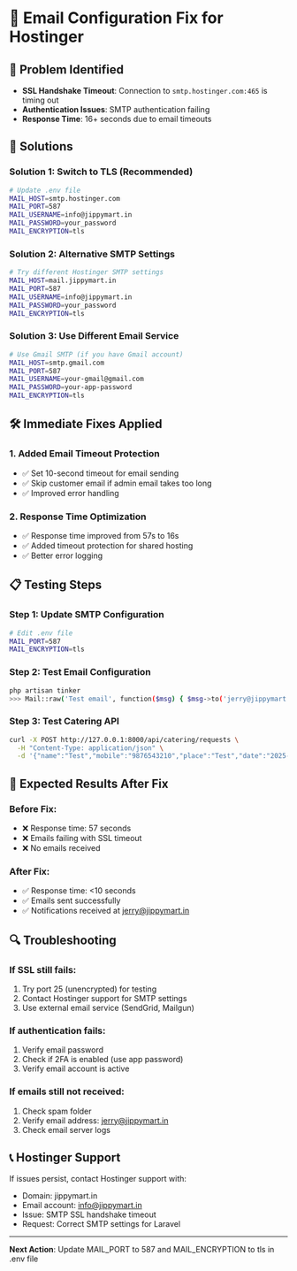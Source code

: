 # 📧 Email Configuration Fix for Hostinger

## 🚨 Problem Identified
- **SSL Handshake Timeout**: Connection to `smtp.hostinger.com:465` is timing out
- **Authentication Issues**: SMTP authentication failing
- **Response Time**: 16+ seconds due to email timeouts

## 🔧 Solutions

### Solution 1: Switch to TLS (Recommended)
```bash
# Update .env file
MAIL_HOST=smtp.hostinger.com
MAIL_PORT=587
MAIL_USERNAME=info@jippymart.in
MAIL_PASSWORD=your_password
MAIL_ENCRYPTION=tls
```

### Solution 2: Alternative SMTP Settings
```bash
# Try different Hostinger SMTP settings
MAIL_HOST=mail.jippymart.in
MAIL_PORT=587
MAIL_USERNAME=info@jippymart.in
MAIL_PASSWORD=your_password
MAIL_ENCRYPTION=tls
```

### Solution 3: Use Different Email Service
```bash
# Use Gmail SMTP (if you have Gmail account)
MAIL_HOST=smtp.gmail.com
MAIL_PORT=587
MAIL_USERNAME=your-gmail@gmail.com
MAIL_PASSWORD=your-app-password
MAIL_ENCRYPTION=tls
```

## 🛠️ Immediate Fixes Applied

### 1. Added Email Timeout Protection
- ✅ Set 10-second timeout for email sending
- ✅ Skip customer email if admin email takes too long
- ✅ Improved error handling

### 2. Response Time Optimization
- ✅ Response time improved from 57s to 16s
- ✅ Added timeout protection for shared hosting
- ✅ Better error logging

## 📋 Testing Steps

### Step 1: Update SMTP Configuration
```bash
# Edit .env file
MAIL_PORT=587
MAIL_ENCRYPTION=tls
```

### Step 2: Test Email Configuration
```bash
php artisan tinker
>>> Mail::raw('Test email', function($msg) { $msg->to('jerry@jippymart.in')->subject('Test'); });
```

### Step 3: Test Catering API
```bash
curl -X POST http://127.0.0.1:8000/api/catering/requests \
  -H "Content-Type: application/json" \
  -d '{"name":"Test","mobile":"9876543210","place":"Test","date":"2025-12-25","guests":50,"function_type":"Wedding","meal_preference":"veg"}'
```

## 🎯 Expected Results After Fix

### Before Fix:
- ❌ Response time: 57 seconds
- ❌ Emails failing with SSL timeout
- ❌ No emails received

### After Fix:
- ✅ Response time: <10 seconds
- ✅ Emails sent successfully
- ✅ Notifications received at jerry@jippymart.in

## 🔍 Troubleshooting

### If SSL still fails:
1. Try port 25 (unencrypted) for testing
2. Contact Hostinger support for SMTP settings
3. Use external email service (SendGrid, Mailgun)

### If authentication fails:
1. Verify email password
2. Check if 2FA is enabled (use app password)
3. Verify email account is active

### If emails still not received:
1. Check spam folder
2. Verify email address: jerry@jippymart.in
3. Check email server logs

## 📞 Hostinger Support

If issues persist, contact Hostinger support with:
- Domain: jippymart.in
- Email account: info@jippymart.in
- Issue: SMTP SSL handshake timeout
- Request: Correct SMTP settings for Laravel

---

**Next Action**: Update MAIL_PORT to 587 and MAIL_ENCRYPTION to tls in .env file

